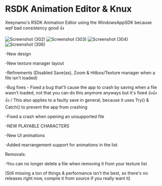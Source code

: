 # RSDK Animation Editor & Knux
Xeeynamo's RSDK Animation Editor using the WindowsAppSDK because wpf bad consistency good 👍

![Screenshot (302)](https://user-images.githubusercontent.com/104047615/198895128-a4b235ae-5c35-4ab6-8a20-d81e74d35992.png)
![Screenshot (303)](https://user-images.githubusercontent.com/104047615/198895134-deb853e9-ccff-49e6-ada6-b8dff894a3e9.png)
![Screenshot (304)](https://user-images.githubusercontent.com/104047615/198895139-f3d96232-9d38-4a1b-979e-ea68733c8aba.png)
![Screenshot (306)](https://user-images.githubusercontent.com/104047615/198895144-f563d387-eb85-4375-a203-79c3db7c92ca.png)


-New design

-New texture manager layout

-Refinements (Disabled Save(as), Zoom & Hitbox/Texture manager when a file isn't loaded)

-Bug fixes - Fixed a bug that'll cause the app to crash by saving when a file wasn't loaded, not that you can do this anymore anyways but it's fixed 👍👍👍 / This also applies to a faulty save in general, because it uses Try() & Catch() to prevent the app from crashing

-Fixed a crash when opening an unsupported file

-NEW PLAYABLE CHARACTERS

-New UI animations

-Added rearrangement support for animations in the list

Removals:

-You can no longer delete a file when removing it from your texture list







(Still missing a ton of things & performance isn't the best, so there's no releases right now, compile it from source if you really want it)
